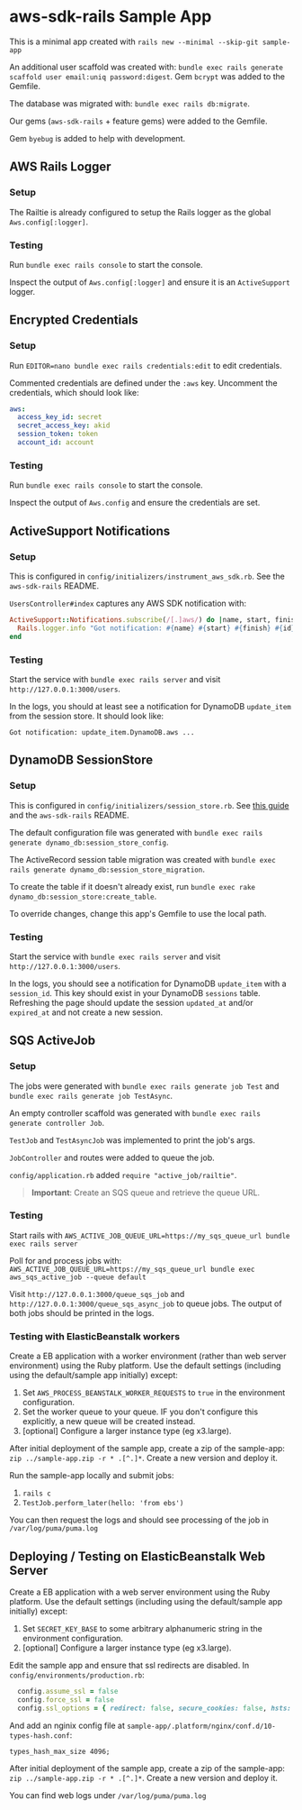 # aws-sdk-rails Sample App

This is a minimal app created with `rails new --minimal --skip-git sample-app`

An additional user scaffold was created with: `bundle exec rails generate scaffold user email:uniq password:digest`. Gem `bcrypt` was added to the Gemfile.

The database was migrated with: `bundle exec rails db:migrate`.

Our gems (`aws-sdk-rails` + feature gems) were added to the Gemfile.

Gem `byebug` is added to help with development.

## AWS Rails Logger

### Setup

The Railtie is already configured to setup the Rails logger as the global `Aws.config[:logger]`.

### Testing

Run `bundle exec rails console` to start the console.

Inspect the output of `Aws.config[:logger]` and ensure it is an `ActiveSupport` logger.

## Encrypted Credentials

### Setup

Run `EDITOR=nano bundle exec rails credentials:edit` to edit credentials.

Commented credentials are defined under the `:aws` key. Uncomment the credentials, which should look like:

```yaml
aws:
  access_key_id: secret
  secret_access_key: akid
  session_token: token
  account_id: account
```

### Testing

Run `bundle exec rails console` to start the console.

Inspect the output of `Aws.config` and ensure the credentials are set.

## ActiveSupport Notifications

### Setup

This is configured in `config/initializers/instrument_aws_sdk.rb`. See the `aws-sdk-rails` README.

`UsersController#index` captures any AWS SDK notification with:

```ruby
ActiveSupport::Notifications.subscribe(/[.]aws/) do |name, start, finish, id, _payload|
  Rails.logger.info "Got notification: #{name} #{start} #{finish} #{id}"
end
```

### Testing

Start the service with `bundle exec rails server` and visit `http://127.0.0.1:3000/users`.

In the logs, you should at least see a notification for DynamoDB `update_item` from the session store.
It should look like:

```
Got notification: update_item.DynamoDB.aws ...
```

## DynamoDB SessionStore

### Setup

This is configured in `config/initializers/session_store.rb`. See [this guide](https://guides.rubyonrails.org/v3.1/configuring.html#rails-general-configuration) and the `aws-sdk-rails` README.

The default configuration file was generated with `bundle exec rails generate dynamo_db:session_store_config`.

The ActiveRecord session table migration was created with `bundle exec rails generate dynamo_db:session_store_migration`.

To create the table if it doesn't already exist, run `bundle exec rake dynamo_db:session_store:create_table`.

To override changes, change this app's Gemfile to use the local path.

### Testing

Start the service with `bundle exec rails server` and visit `http://127.0.0.1:3000/users`.

In the logs, you should see a notification for DynamoDB `update_item` with a `session_id`. This key should exist in your DynamoDB `sessions` table. Refreshing the page should update the session `updated_at` and/or `expired_at` and not create a new session.

## SQS ActiveJob

### Setup

The jobs were generated with `bundle exec rails generate job Test` and `bundle exec rails generate job TestAsync`.

An empty controller scaffold was generated with `bundle exec rails generate controller Job`.

`TestJob` and `TestAsyncJob` was implemented to print the job's args.

`JobController` and routes were added to queue the job.

`config/application.rb` added `require "active_job/railtie"`.

> **Important**: Create an SQS queue and retrieve the queue URL.

### Testing

Start rails with `AWS_ACTIVE_JOB_QUEUE_URL=https://my_sqs_queue_url bundle exec rails server`

Poll for and process jobs with: `AWS_ACTIVE_JOB_QUEUE_URL=https://my_sqs_queue_url bundle exec aws_sqs_active_job --queue default`

Visit `http://127.0.0.1:3000/queue_sqs_job` and `http://127.0.0.1:3000/queue_sqs_async_job` to queue jobs. The output of both jobs should be printed in the logs.

### Testing with ElasticBeanstalk workers
Create a EB application with a worker environment (rather than web server environment) using the Ruby platform.  Use the default settings (including using the default/sample app initially) except:
1. Set `AWS_PROCESS_BEANSTALK_WORKER_REQUESTS` to `true` in the environment configuration.
2. Set the worker queue to your queue.  IF you don't configure this explicitly, a new queue will be created instead.
3. [optional] Configure a larger instance type (eg x3.large).

After initial deployment of the sample app, create a zip of the sample-app: `zip ../sample-app.zip -r * .[^.]*`.  Create a new version and deploy it.

Run the sample-app locally and submit jobs:
1. `rails c`
2. `TestJob.perform_later(hello: 'from ebs')` 

You can then request the logs and should see processing of the job in `/var/log/puma/puma.log`

## Deploying / Testing on ElasticBeanstalk Web Server
Create a EB application with a web server environment using the Ruby platform.  Use the default settings (including using the default/sample app initially) except:
1. Set `SECRET_KEY_BASE` to some arbitrary alphanumeric string in the environment configuration.
2. [optional] Configure a larger instance type (eg x3.large).

Edit the sample app and ensure that ssl redirects are disabled.  In `config/environments/production.rb`:

```ruby
  config.assume_ssl = false
  config.force_ssl = false
  config.ssl_options = { redirect: false, secure_cookies: false, hsts: false }
```

And add an nginix config file at `sample-app/.platform/nginx/conf.d/10-types-hash.conf`:

```
types_hash_max_size 4096;
```

After initial deployment of the sample app, create a zip of the sample-app: `zip ../sample-app.zip -r * .[^.]*`.  Create a new version and deploy it.

You can find web logs under `/var/log/puma/puma.log`

